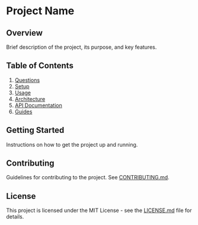 # Project Name

## Overview
Brief description of the project, its purpose, and key features.

## Table of Contents
1. [Questions](docs/Questions.md)
2. [Setup](docs/setup.md)
3. [Usage](docs/usage.md)
4. [Architecture](docs/architecture.md)
5. [API Documentation](docs/api/overview.md)
6. [Guides](docs/guides/user-guide.md)

## Getting Started
Instructions on how to get the project up and running.

## Contributing
Guidelines for contributing to the project. See [CONTRIBUTING.md](CONTRIBUTING.md).

## License
This project is licensed under the MIT License - see the [LICENSE.md](LICENSE.md) file for details.
